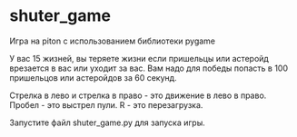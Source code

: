 # shuter_game
Игра на piton с использованием библиотеки pygame

У вас 15 жизней, вы теряете жизни если пришельцы или астеройд врезается в вас или уходит за вас.
Вам надо для победы попасть в 100 пришельцов или астеройдов за 60 секунд.

Стрелка в лево и стрелка в право - это движение в лево в право.
Пробел - это выстрел пули.
R - это перезагрузка.

Запустите файл shuter_game.py для запуска игры.
